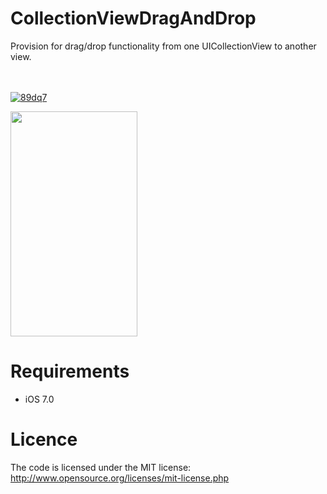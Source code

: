 CollectionViewDragAndDrop
=========================

Provision for drag/drop functionality from one UICollectionView to another view.


<br><br>
<a href='http://postimg.org/image/fhgnuro2h/' target='_blank'><img src='http://s28.postimg.org/fhgnuro2h/89dq7.jpg' border='0' alt="89dq7" /></a>
<br>

<img class="ctx-gif" width="203" height="360" src="https://imgflip.com/gif/89dq7">

Requirements
==============
- iOS 7.0

Licence
================
The code is licensed under the MIT license: http://www.opensource.org/licenses/mit-license.php
